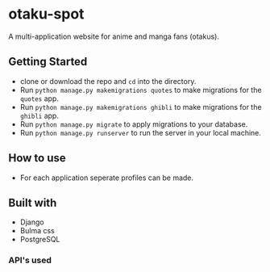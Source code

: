 # otaku-spot

A multi-application website for anime and manga fans (otakus).

## Getting Started

+ clone or download the repo and ```cd``` into the directory.
+ Run ```python manage.py makemigrations quotes``` to make migrations for the ```quotes``` app.
+ Run ```python manage.py makemigrations ghibli``` to make migrations for the ```ghibli``` app.
+ Run ```python manage.py migrate``` to apply migrations to your database.
+ Run ```python manage.py runserver``` to run the server in your local machine.

## How to use

+ For each application seperate profiles can be made.

## Built with

+ Django
+ Bulma css
+ PostgreSQL

### API's used
